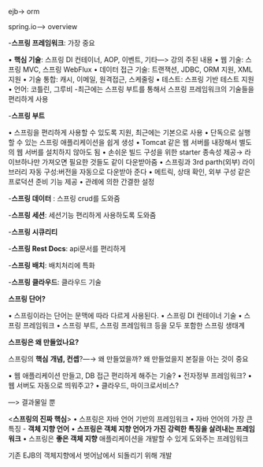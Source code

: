 ejb→ orm

spring.io—> overview

-**스프링 프레임워크**: 가장 중요

• **핵심 기술**: 스프링 DI 컨테이너, AOP, 이벤트, 기타—> 강의 주된 내용
• 웹 기술: 스프링 MVC, 스프링 WebFlux
• 데이터 접근 기술: 트랜잭션, JDBC, ORM 지원, XML 지원
• 기술 통합: 캐시, 이메일, 원격접근, 스케줄링
• 테스트: 스프링 기반 테스트 지원
• 언어: 코틀린, 그루비
-최근에는 스프링 부트를 통해서 스프링 프레임워크의 기술들을 편리하게 사용

-**스프링 부트**

• 스프링을 편리하게 사용할 수 있도록 지원, 최근에는 기본으로 사용
• 단독으로 실행할 수 있는 스프링 애플리케이션을 쉽게 생성
• Tomcat 같은 웹 서버를 내장해서 별도의 웹 서버를 설치하지 않아도 됨
• 손쉬운 빌드 구성을 위한 starter 종속성 제공→ 라이브하나만 가져오면 필요한 것들도 같이 다운받아줌
• 스프링과 3rd parth(외부) 라이브러리 자동 구성:버전을 자동으로 다운받아 준다
• 메트릭, 상태 확인, 외부 구성 같은 프로덕션 준비 기능 제공
• 관례에 의한 간결한 설정

-**스프링 데이터** : 스프링 crud를 도와줌

-**스프링 세션**: 세션기능 편리하게 사용하도록 도와줌

-**스프링 시큐리티**

-**스프링 Rest Docs**: api문서를 편리하게

-**스프링 배치**: 배치처리에 특화

-**스프링 클라우드**: 클라우드 기술

**스프링 단어?**

• 스프링이라는 단어는 문맥에 따라 다르게 사용된다.
• 스프링 DI 컨테이너 기술
• 스프링 프레임워크
• 스프링 부트, 스프링 프레임워크 등을 모두 포함한 스프링 생태계

**스프링은 왜 만들었나요?**

스프링의 **핵심** **개념, 컨셉**?—→ 왜 만들었을까? 왜 만들었을지 본질을 아는 것이 중요

• 웹 애플리케이션 만들고, DB 접근 편리하게 해주는 기술?
• 전자정부 프레임워크?
• 웹 서버도 자동으로 띄워주고?
• 클라우드, 마이크로서비스?

—> 결과물일 뿐

<**스프링의 진짜 핵심**>
• 스프링은 자바 언어 기반의 프레임워크
• 자바 언어의 가장 큰 특징 - **객체 지향 언어**
• **스프링은 객체 지향 언어가 가진 강력한 특징을 살려내는 프레임워크**
• 스프링은 **좋은 객체 지향** 애플리케이션을 개발할 수 있게 도와주는 프레임워크

기존 EJB의 객체지향에서 벗어남에서 되돌리기 위해 개발
